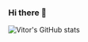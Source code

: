### Hi there 👋

<!--
**vitorfebraga/vitorfebraga** is a ✨ _special_ ✨ repository because its `README.md` (this file) appears on your GitHub profile.

Here are some ideas to get you started:

- 🔭 I’m currently working on Startups about Brain and Mental Health
- 🌱 I’m currently learning more about Blockchain and criptocoins
- 📫 How to reach me: ...



-->

![Vitor's GitHub stats](https://github-readme-stats.vercel.app/api?username=Vitor&show_icons=true&theme=radical)

